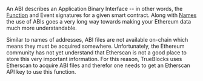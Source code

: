 <!-- markdownlint-disable MD033 MD036 MD041 -->
An ABI describes an Application Binary Interface -- in other words, the [Function](/data-model/other/#function)
and Event signatures for a given smart contract. Along with [Names](/data-model/accounts/#names) the
use of ABIs goes a very long way towards making your Ethereum data much more understandable.

Similar to names of addresses, ABI files are not available on-chain which means they must be
acquired somewhere. Unfortunately, the Ethereum community has not yet understand that Etherscan
is not a good place to store this very important information. For this reason, TrueBlocks uses
Etherscan to acquire ABI files and therefor one needs to get an Etherscan API key to use this
function.
